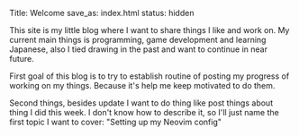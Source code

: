 Title: Welcome
save_as: index.html
status: hidden

This site is my little blog where I want to share things I like and work on. My current main things is programming, game development and learning Japanese, also I tied drawing in the past and want to continue in near future.

First goal of this blog is to try to establish routine of posting my progress of working on my things. Because it's help me keep motivated to do them.

Second things, besides update I want to do thing like post things about thing I did this week. I don't know how to describe it, so I'll just name the first topic I want to cover: "Setting up my Neovim config"